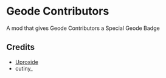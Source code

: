 # Geode Contributors

A mod that gives Geode Contributors a Special Geode Badge

## Credits
 * [Uproxide](user:25397826)
 * cutiny_
